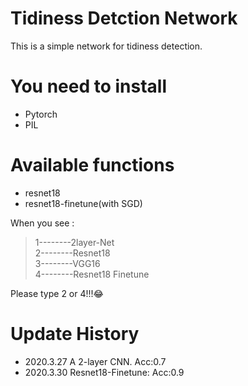 # Tidiness Detction Network
This is a simple network for tidiness detection.
# You need to install
* Pytorch
* PIL
# Available functions
* resnet18
* resnet18-finetune(with SGD)

When you see :
> 1--------2layer-Net<br>
  2--------Resnet18<br>
  3--------VGG16<br>
  4--------Resnet18 Finetune
> 
Please type 2 or 4!!!😂
# Update History
* 2020.3.27 A 2-layer CNN. Acc:0.7
* 2020.3.30 Resnet18-Finetune: Acc:0.9